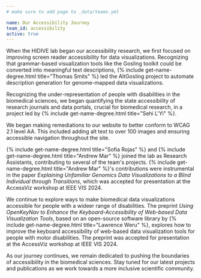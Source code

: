```yaml
---
# make sure to add page to _data/teams.yml

name: Our Accessibility Journey
team_id: accessibility
active: true
---
```


<!-- Every web interface should be accessible, but inaccessible web experiences are the norm. -->

When the HIDIVE lab began our accessibility research, we first focused on improving screen reader accessibility for data visualizations. 
Recognizing that grammar-based visualization tools like the Gosling toolkit could be converted into meaningful text descriptions, {% include get-name-degree.html title="Thomas Smits" %} led the AltGosling project to automate description generation for genome-mapped data visualizations.

Recognizing the under-representation of people with disabilities in the biomedical sciences,
we began quantifying the state accessibility of research journals and data portals, crucial for biomedical research, in a project led by {% include get-name-degree.html title="Sehi L'Yi" %}.

We began making remediations to our website to better conform to WCAG 2.1 level AA. This included adding alt text to over 100 images and ensuring accessible navigation throughout the site.

{% include get-name-degree.html title="Sofia Rojas" %} and {% include get-name-degree.html title="Andrew Mar" %} joined the lab as Research Assistants, contributing to several of the team's projects. 
{% include get-name-degree.html title="Andrew Mar" %}'s contributions were instrumental in the paper *Explaining Unfamiliar Genomics Data Visualizations to a Blind Individual through Transitions*, which was accepted for presentation at the AccessViz workshop at IEEE VIS 2024. 

We continue to explore ways to make biomedical data visualizations accessible for people with a wideer range of disabilities. 
The preprint *Using OpenKeyNav to Enhance the Keyboard-Accessibility of Web-based Data Visualization Tools*, based on an open-source software library by {% include get-name-degree.html title="Lawrence Weru" %}, explores how to improve the keyboard accessibility of web-based data visualization tools for people with motor disabilities.
The preprint was accepted for presentation at the AccessViz workshop at IEEE VIS 2024.

As our journey continues, we remain dedicated to pushing the boundaries of accessibility in the biomedical sciences. 
Stay tuned for our latest projects and publications as we work towards a more inclusive scientific community.